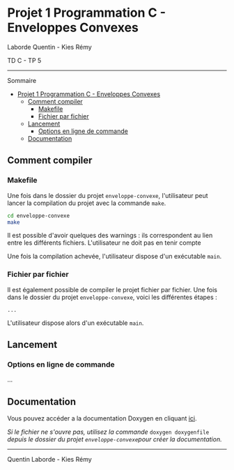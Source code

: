 # Projet 1 Programmation C - Enveloppes Convexes
Laborde Quentin - Kies Rémy

TD C - TP 5
___

Sommaire

- [Projet 1 Programmation C - Enveloppes Convexes](#projet-1-programmation-c---enveloppes-convexes)
  - [Comment compiler](#comment-compiler)
    - [Makefile](#makefile)
    - [Fichier par fichier](#fichier-par-fichier)
  - [Lancement](#lancement)
    - [Options en ligne de commande](#options-en-ligne-de-commande)
  - [Documentation](#documentation)

## Comment compiler

### Makefile
Une fois dans le dossier du projet `enveloppe-convexe`, l'utilisateur peut lancer la compilation du projet avec la commande `make`.
```bash
cd enveloppe-convexe
make
```

Il est possible d'avoir quelques des warnings : ils correspondent au lien entre les différents fichiers. L'utilisateur ne doit pas en tenir compte

Une fois la compilation achevée, l'utilisateur dispose d'un exécutable `main`.

### Fichier par fichier
Il est également possible de compiler le projet fichier par fichier. Une fois dans le dossier du projet `enveloppe-convexe`, voici les différentes étapes :

```
...
```

L'utilisateur dispose alors d'un exécutable `main`.

## Lancement

### Options en ligne de commande

...

## Documentation

Vous pouvez accéder a la documentation Doxygen en cliquant [ici](./html/index.html).

*Si le fichier ne s'ouvre pas, utilisez la commande* `doxygen doxygenfile` *depuis le dossier du projet `enveloppe-convexe`pour créer la documentation.*

___
Quentin Laborde - Kies Rémy